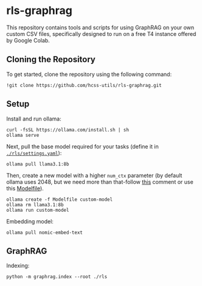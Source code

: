 # rls-graphrag

This repository contains tools and scripts for using GraphRAG on your own custom CSV files, specifically designed to run on a free T4 instance offered by Google Colab.

## Cloning the Repository
To get started, clone the repository using the following command:
```
!git clone https://github.com/hcss-utils/rls-graphrag.git
```

## Setup
Install and run ollama:
```
curl -fsSL https://ollama.com/install.sh | sh
ollama serve
```

Next, pull the base model required for your tasks (define it in [`./rls/settings.yaml`](./rls/settings.yaml)):
```
ollama pull llama3.1:8b
```

Then, create a new model with a higher `num_ctx` parameter (by default ollama uses 2048, but we need more than that-follow [this](https://github.com/ollama/ollama/issues/5965#issuecomment-2252354726) comment or use this [Modelfile](./Modelfile)).
```
ollama create -f Modelfile custom-model
ollama rm llama3.1:8b
ollama run custom-model
```

Embedding model:
```
ollama pull nomic-embed-text
```

## GraphRAG
Indexing:
```
python -m graphrag.index --root ./rls
```
